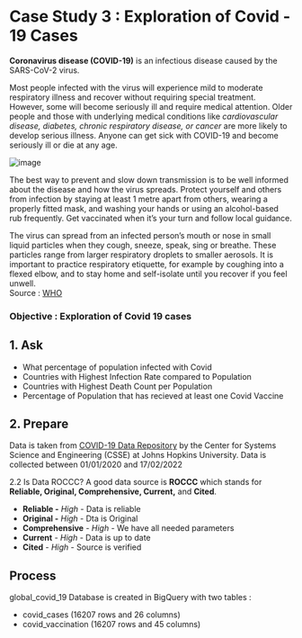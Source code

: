 # Case Study 3 : Exploration of Covid - 19 Cases

**Coronavirus disease (COVID-19)** is an infectious disease caused by the 
SARS-CoV-2 virus.

Most people infected with the virus will experience mild to moderate 
respiratory illness and recover without requiring special treatment. 
However, some will become seriously ill and require medical attention. 
Older people and those with underlying medical conditions like
 *cardiovascular disease, diabetes, chronic respiratory disease, 
 or cancer* are more likely to develop serious illness. 
 Anyone can get sick with COVID-19 and become seriously ill or
  die at any age. 
  
  ![image](https://user-images.githubusercontent.com/92245436/154810811-0fbef7bc-2494-47a4-aedf-5900a5b80d64.png)



The best way to prevent and slow down transmission is to be well informed
 about the disease and how the virus spreads. Protect yourself and others
  from infection by staying at least 1 metre apart from others, wearing a 
  properly fitted mask, and washing your hands or using an alcohol-based
   rub frequently. Get vaccinated when it’s your turn and follow local 
   guidance.

The virus can spread from an infected person’s mouth or nose in small 
liquid particles when they cough, sneeze, speak, sing or breathe. 
These particles range from larger respiratory droplets to smaller aerosols.
 It is important to practice respiratory etiquette, for example by coughing
  into a flexed elbow, and to stay home and self-isolate until you recover
   if you feel unwell. <br>
Source : [WHO](https://www.who.int/health-topics/coronavirus#tab=tab_1)

### Objective : Exploration of Covid 19 cases

## 1. Ask 
- What percentage of population infected with Covid
- Countries with Highest Infection Rate compared to Population
- Countries with Highest Death Count per Population
- Percentage of Population that has recieved at least one Covid Vaccine

## 2. Prepare 
Data is taken from [COVID-19 Data Repository](https://ourworldindata.org/covid-deaths)  by the Center for Systems Science and Engineering 
(CSSE) at Johns Hopkins University.
Data is collected between  01/01/2020 and    17/02/2022





 2.2 Is Data ROCCC?
A good data source is **ROCCC** which stands for **Reliable, Original, Comprehensive, Current,** and **Cited**.

- **Reliable -** *High* - Data is reliable 
- **Original -** *High* - Dta is Original
- **Comprehensive** - *High* - We have all needed parameters 
- **Current** - *High* - Data is up to date
- **Cited** - *High* - Source is verified


## Process 
global_covid_19 Database is created in BigQuery with two tables :
- covid_cases (16207 rows and 26 columns)
- covid_vaccination (16207 rows and 45 columns)
